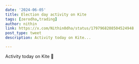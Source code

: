 ```yaml
---
date: '2024-06-05'
title: Election day activity on Kite
tags: [zerodha,trading]
author: nithin
link: https://x.com/Nithin0dha/status/1797968208504524948
post_type: tweet
description: Activity today on Kite...

---
```


Activity today on Kite 😬
